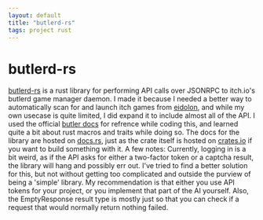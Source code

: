 ```yaml
---
layout: default
title: "butlerd-rs"
tags: project rust
---
```

# butlerd-rs

[butlerd-rs](https://git.sr.ht/~nicohman/butlerd-rs) is a rust library for performing API calls over JSONRPC to itch.io's butlerd game manager daemon. I made it because I needed a better way to automatically scan for and launch itch games from [eidolon](http://nicohman.demenses.net/20180820/eidolon), and while my own usecase is quite limited, I did expand it to include almost all of the API. I used the official [butler docs](http://docs.itch.ovh/butlerd/master/#/) for refrence while coding this, and learned quite a bit about rust macros and traits while doing so. The docs for the library are hosted on [docs.rs](https://docs.rs/butlerd), just as the crate itself is hosted on [crates.io](https://crates.io/crates/butlerd) if you want to build something with it. A few notes: Currently, logging in is a bit weird, as if the API asks for either a two-factor token or a captcha result, the library will hang and possibly err out. I've tried to find a better solution for this, but not without getting too complicated and outside the purview of being a 'simple' library. My recommendation is that either you use API tokens for your project, or you implement that part of the AI yourself. Also, the EmptyResponse result type is mostly just so that you can check if a request that would normally return nothing failed.
